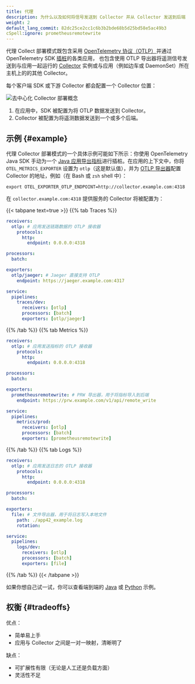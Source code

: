 ```yaml
---
title: 代理
description: 为什么以及如何将信号发送到 Collector 并从 Collector 发送到后端
weight: 2
default_lang_commit: 82dc25ce2cc1c6b3b2bde68b5d25bd58e5ac49b3
cSpell:ignore: prometheusremotewrite
---
```


代理 Collect 部署模式既包含采用 [OpenTelemetry 协议（OTLP）][otlp]并通过
OpenTelemetry SDK [插桩][instrumentation]的各类应用，
也包含使用 OTLP 导出器将遥测信号发送到与应用一起运行的 [Collector][collector]
实例或与应用（例如边车或 DaemonSet）所在主机上的的其他 Collector。

每个客户端 SDK 或下游 Collector 都会配置一个 Collector 位置：

![去中心化 Collector 部署概念](../../img/otel-agent-sdk.svg)

1. 在应用中，SDK 被配置为将 OTLP 数据发送到 Collector。
2. Collector 被配置为将遥测数据发送到一个或多个后端。

## 示例 {#example}

代理 Collector 部署模式的一个具体示例可能如下所示：你使用 OpenTelemetry Java SDK
手动为一个 [Java 应用导出指标][instrument-java-metrics]进行插桩。在应用的上下文中，你将
`OTEL_METRICS_EXPORTER` 设置为 `otlp`（这是默认值），并为 [OTLP 导出器][otlp-exporter]配置
Collector 的地址，例如（在 Bash 或 `zsh` shell 中）：

```shell
export OTEL_EXPORTER_OTLP_ENDPOINT=http://collector.example.com:4318
```

在 `collector.example.com:4318` 提供服务的 Collector 将被配置为：

{{< tabpane text=true >}} {{% tab Traces %}}

```yaml
receivers:
  otlp: # 应用发送链路数据的 OTLP 接收器
    protocols:
      http:
        endpoint: 0.0.0.0:4318

processors:
  batch:

exporters:
  otlp/jaeger: # Jaeger 直接支持 OTLP
    endpoint: https://jaeger.example.com:4317

service:
  pipelines:
    traces/dev:
      receivers: [otlp]
      processors: [batch]
      exporters: [otlp/jaeger]
```

{{% /tab %}} {{% tab Metrics %}}

```yaml
receivers:
  otlp: # 应用发送指标的 OTLP 接收器
    protocols:
      http:
        endpoint: 0.0.0.0:4318

processors:
  batch:

exporters:
  prometheusremotewrite: # PRW 导出器，用于将指标导入到后端
    endpoint: https://prw.example.com/v1/api/remote_write

service:
  pipelines:
    metrics/prod:
      receivers: [otlp]
      processors: [batch]
      exporters: [prometheusremotewrite]
```

{{% /tab %}} {{% tab Logs %}}

```yaml
receivers:
  otlp: # 应用发送日志的 OTLP 接收器
    protocols:
      http:
        endpoint: 0.0.0.0:4318

processors:
  batch:

exporters:
  file: # 文件导出器，用于将日志写入本地文件
    path: ./app42_example.log
    rotation:

service:
  pipelines:
    logs/dev:
      receivers: [otlp]
      processors: [batch]
      exporters: [file]
```

{{% /tab %}} {{< /tabpane >}}

如果你想自己试一试，你可以查看端到端的 [Java][java-otlp-example] 或 [Python][py-otlp-example] 示例。

## 权衡 {#tradeoffs}

优点：

- 简单易上手
- 应用与 Collector 之间是一对一映射，清晰明了

缺点：

- 可扩展性有限（无论是人工还是负载方面）
- 灵活性不足

[instrumentation]: /docs/languages/
[otlp]: /docs/specs/otel/protocol/
[collector]: /docs/collector/
[instrument-java-metrics]: /docs/languages/java/api/#meterprovider
[otlp-exporter]: /docs/specs/otel/protocol/exporter/
[java-otlp-example]: https://github.com/open-telemetry/opentelemetry-java-docs/tree/main/otlp
[py-otlp-example]: https://opentelemetry-python.readthedocs.io/en/stable/examples/metrics/instruments/README.html
